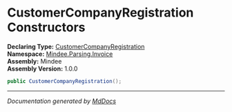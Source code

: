 ﻿<!--  
  <auto-generated>   
    The contents of this file were generated by a tool.  
    Changes to this file may be list if the file is regenerated  
  </auto-generated>   
-->

# CustomerCompanyRegistration Constructors

**Declaring Type:** [CustomerCompanyRegistration](../index.md)  
**Namespace:** [Mindee.Parsing.Invoice](../../index.md)  
**Assembly:** Mindee  
**Assembly Version:** 1.0.0

```csharp
public CustomerCompanyRegistration();
```
___

*Documentation generated by [MdDocs](https://github.com/ap0llo/mddocs)*
